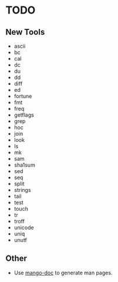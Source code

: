 TODO
====

New Tools
---------

- ascii
- bc
- cal
- dc
- du
- dd
- diff
- ed
- fortune
- fmt
- freq
- getflags
- grep
- hoc
- join
- look
- ls
- mk
- sam
- sha1sum
- sed
- seq
- split
- strings
- tail
- test
- touch
- tr
- troff
- unicode
- uniq
- unutf


Other
-----

- Use [mango-doc](http://code.google.com/p/mango-doc) to generate man pages.
